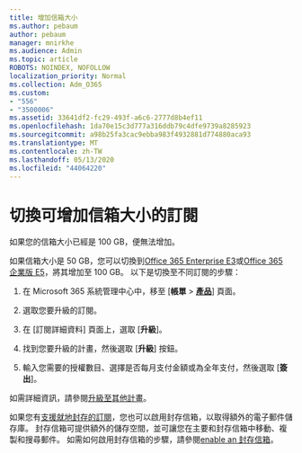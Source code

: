 ```yaml
---
title: 增加信箱大小
ms.author: pebaum
author: pebaum
manager: mnirkhe
ms.audience: Admin
ms.topic: article
ROBOTS: NOINDEX, NOFOLLOW
localization_priority: Normal
ms.collection: Adm_O365
ms.custom:
- "556"
- "3500006"
ms.assetid: 33641df2-fc29-493f-a6c6-2777d8b4ef11
ms.openlocfilehash: 1da70e15c3d777a316ddb79c4dfe9739a8285923
ms.sourcegitcommit: a98b25fa3cac9ebba983f4932881d774880aca93
ms.translationtype: MT
ms.contentlocale: zh-TW
ms.lasthandoff: 05/13/2020
ms.locfileid: "44064220"
---
```

# <a name="switch-subscriptions-to-increase-mailbox-size"></a>切換可增加信箱大小的訂閱

如果您的信箱大小已經是 100 GB，便無法增加。
  
如果信箱大小是 50 GB，您可以切換到[Office 365 Enterprise E3](https://products.office.com/business/office-365-enterprise-e3-business-software)或[Office 365 企業版 E5](https://products.office.com/business/office-365-enterprise-e5-business-software)，將其增加至 100 GB。 以下是切換至不同訂閱的步驟：
  
1. 在 Microsoft 365 系統管理中心中，移至 [**帳單** \> **[產品](https://go.microsoft.com/fwlink/p/?linkid=842054)**] 頁面。

2. 選取您要升級的訂閱。

3. 在 [訂閱詳細資料] 頁面上，選取 [**升級**]。

4. 找到您要升級的計畫，然後選取 [**升級**] 按鈕。

5. 輸入您需要的授權數目、選擇是否每月支付金額或為全年支付，然後選取 [**簽出**]。

如需詳細資訊，請參閱[升級至其他計畫](https://docs.microsoft.com/office365/admin/subscriptions-and-billing/upgrade-to-different-plan)。

如果您有[支援就地封存的訂閱](https://docs.microsoft.com/office365/servicedescriptions/exchange-online-archiving-service-description/exchange-online-archiving-service-description)，您也可以啟用封存信箱，以取得額外的電子郵件儲存庫。 封存信箱可提供額外的儲存空間，並可讓您在主要和封存信箱中移動、複製和搜尋郵件。 如需如何啟用封存信箱的步驟，請參閱[enable an 封存信箱](https://docs.microsoft.com/office365/securitycompliance/enable-archive-mailboxes)。